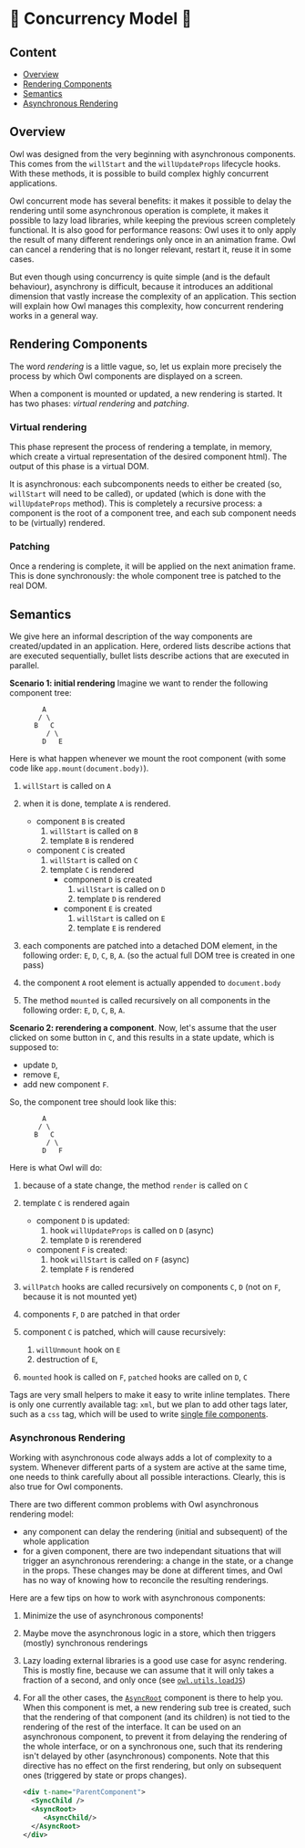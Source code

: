 # 🦉 Concurrency Model 🦉

## Content

- [Overview](#overview)
- [Rendering Components](#rendering-components)
- [Semantics](#semantics)
- [Asynchronous Rendering](#asynchronous-rendering)

## Overview

Owl was designed from the very beginning with asynchronous components. This comes
from the `willStart` and the `willUpdateProps` lifecycle hooks. With these
methods, it is possible to build complex highly concurrent applications.

Owl concurrent mode has several benefits: it makes it possible to delay the
rendering until some asynchronous operation is complete, it makes it possible
to lazy load libraries, while keeping the previous screen completely functional.
It is also good for performance reasons: Owl uses it to only apply the result of
many different renderings only once in an animation frame. Owl can cancel
a rendering that is no longer relevant, restart it, reuse it in some cases.

But even though using concurrency is quite simple (and is the default behaviour),
asynchrony is difficult, because it introduces an additional dimension that
vastly increase the complexity of an application. This section will explain
how Owl manages this complexity, how concurrent rendering works in a general way.

## Rendering Components

The word _rendering_ is a little vague, so, let us explain more precisely the
process by which Owl components are displayed on a screen.

When a component is mounted or updated, a new rendering is started. It has
two phases: _virtual rendering_ and _patching_.

### Virtual rendering

This phase represent the process of rendering a template, in memory, which create a virtual representation of the desired component html). The output of this phase is a
virtual DOM.

It is asynchronous: each subcomponents needs to either be created (so, `willStart`
will need to be called), or updated (which is done with the `willUpdateProps`
method). This is completely a recursive process: a component is the root of a
component tree, and each sub component needs to be (virtually) rendered.

### Patching

Once a rendering is complete, it will be applied on the next animation frame.
This is done synchronously: the whole component tree is patched to the real
DOM.

## Semantics

We give here an informal description of the way components are created/updated
in an application. Here, ordered lists describe actions that are executed
sequentially, bullet lists describe actions that are executed in parallel.

**Scenario 1: initial rendering** Imagine we want to render the following component tree:

```
        A
       / \
      B   C
         / \
        D   E
```

Here is what happen whenever we mount the root
component (with some code like `app.mount(document.body)`).

1. `willStart` is called on `A`

2. when it is done, template `A` is rendered.

   - component `B` is created
     1. `willStart` is called on `B`
     2. template `B` is rendered
   - component `C` is created
     1. `willStart` is called on `C`
     2. template `C` is rendered
        - component `D` is created
          1. `willStart` is called on `D`
          2. template `D` is rendered
        - component `E` is created
          1. `willStart` is called on `E`
          2. template `E` is rendered

3. each components are patched into a detached DOM element, in the following order:
   `E`, `D`, `C`, `B`, `A`. (so the actual full DOM tree is created
   in one pass)

4. the component `A` root element is actually appended to `document.body`

5. The method `mounted` is called recursively on all components in the following
   order: `E`, `D`, `C`, `B`, `A`.

**Scenario 2: rerendering a component**. Now, let's assume that the user clicked on some
button in `C`, and this results in a state update, which is supposed to:

- update `D`,
- remove `E`,
- add new component `F`.

So, the component tree should look like this:

```
        A
       / \
      B   C
         / \
        D   F
```

Here is what Owl will do:

1. because of a state change, the method `render` is called on `C`
2. template `C` is rendered again

   - component `D` is updated:
     1. hook `willUpdateProps` is called on `D` (async)
     2. template `D` is rerendered
   - component `F` is created:
     1. hook `willStart` is called on `F` (async)
     2. template `F` is rendered

3. `willPatch` hooks are called recursively on components `C`, `D` (not on `F`,
   because it is not mounted yet)

4. components `F`, `D` are patched in that order

5. component `C` is patched, which will cause recursively:

   1. `willUnmount` hook on `E`
   2. destruction of `E`,

6. `mounted` hook is called on `F`, `patched` hooks are called on `D`, `C`

Tags are very small helpers to make it easy to write inline templates. There is
only one currently available tag: `xml`, but we plan to add other tags later,
such as a `css` tag, which will be used to write [single file components](../learning/how_to_write_sfc.md).

### Asynchronous Rendering

Working with asynchronous code always adds a lot of complexity to a system. Whenever
different parts of a system are active at the same time, one needs to think
carefully about all possible interactions. Clearly, this is also true for Owl
components.

There are two different common problems with Owl asynchronous rendering model:

- any component can delay the rendering (initial and subsequent) of the whole
  application
- for a given component, there are two independant situations that will trigger an
  asynchronous rerendering: a change in the state, or a change in the props.
  These changes may be done at different times, and Owl has no way of knowing
  how to reconcile the resulting renderings.

Here are a few tips on how to work with asynchronous components:

1. Minimize the use of asynchronous components!
2. Maybe move the asynchronous logic in a store, which then triggers (mostly)
   synchronous renderings
3. Lazy loading external libraries is a good use case for async rendering. This
   is mostly fine, because we can assume that it will only takes a fraction of a
   second, and only once (see [`owl.utils.loadJS`](utils.md#loadjs))
4. For all the other cases, the [`AsyncRoot`](misc.md#asyncroot) component is there to help you. When
   this component is met, a new rendering
   sub tree is created, such that the rendering of that component (and its
   children) is not tied to the rendering of the rest of the interface. It can
   be used on an asynchronous component, to prevent it from delaying the
   rendering of the whole interface, or on a synchronous one, such that its
   rendering isn't delayed by other (asynchronous) components. Note that this
   directive has no effect on the first rendering, but only on subsequent ones
   (triggered by state or props changes).

   ```xml
   <div t-name="ParentComponent">
     <SyncChild />
     <AsyncRoot>
        <AsyncChild/>
     </AsyncRoot>
   </div>
   ```
